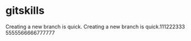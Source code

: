 # gitskills
Creating a new branch is quick.
Creating a new branch is quick.111222333
5555566666777777